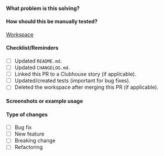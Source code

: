 #### What problem is this solving?

<!--- What is the motivation and context for this change? -->

#### How should this be manually tested?

[Workspace](url)

#### Checklist/Reminders

- [ ] Updated `README.md`.
- [ ] Updated `CHANGELOG.md`.
- [ ] Linked this PR to a Clubhouse story (if applicable).
- [ ] Updated/created tests (important for bug fixes).
- [ ] Deleted the workspace after merging this PR (if applicable).

#### Screenshots or example usage

#### Type of changes

- [ ] Bug fix <!-- a non-breaking change which fixes an issue -->
- [ ] New feature <!-- a non-breaking change which adds functionality -->
- [ ] Breaking change <!-- fix or feature that would cause existing functionality to change -->
- [ ] Refactoring <!-- chores, refactors and overall reduction of technical debt -->
